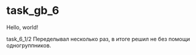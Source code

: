# task_gb_6
Hello, world!

task_6_1/2 Переделывал несколько раз, в итоге решил не без помощи одногруппников.